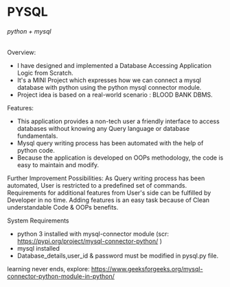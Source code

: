# PYSQL 
###### python + mysql

Overview:
* I have designed and implemented a Database Accessing Application Logic from Scratch.
* It's a MINI Project which expresses how we can connect a mysql database with python using the python mysql connector module.
* Project idea is based on a real-world scenario : BLOOD BANK DBMS.

Features:
* This application provides a non-tech user a friendly interface to access databases without knowing any Query language or database fundamentals.
* Mysql query writing process has been automated with the help of python code.
* Because the application is developed on OOPs methodology, the code is easy to maintain and modify.

Further Improvement Possibilities: 
As Query writing process has been automated, User is restricted to a predefined set of commands. 
Requirements for additional features from User's side can be fulfilled by Developer in no time. 
Adding features is an easy task because of Clean understandable Code & OOPs benefits.

System Requirements
* python 3 installed with mysql-connector module (scr: https://pypi.org/project/mysql-connector-python/ )
* mysql installed
* Database_details,user_id & password must be modified in pysql.py file.

learning never ends, explore: https://www.geeksforgeeks.org/mysql-connector-python-module-in-python/
